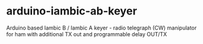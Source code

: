 # arduino-iambic-ab-keyer
Arduino based Iambic B / Iambic A keyer - radio telegraph (CW) manipulator for ham with additional TX out and programmable delay OUT/TX
